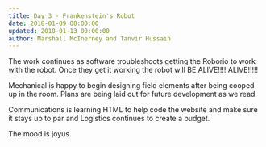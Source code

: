 ```yaml
---
title: Day 3 - Frankenstein's Robot
date: 2018-01-09 00:00:00
updated: 2018-01-13 00:00:00
author: Marshall McInerney and Tanvir Hussain
---
```


The work continues as software troubleshoots getting the Roborio to work with the robot. Once they get it working the robot will BE ALIVE!!!! ALIVE!!!!!

Mechanical is happy to begin designing field elements after being cooped up in the room. Plans are being laid out for future development as we read.

Communications is learning HTML to help code the website and make sure it stays up to par and Logistics continues to create a budget.

The mood is joyus.
